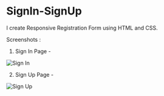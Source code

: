# SignIn-SignUp
I create Responsive Registration Form using HTML and CSS.

Screenshots :
1) Sign In Page -
   
![Sign In ](https://github.com/tejalkadam25/SignIn-SignUp/assets/93116321/06b73ff9-e406-48bf-afa6-6eb3e29a4eb6)

2) Sign Up Page -


![Sign Up](https://github.com/tejalkadam25/SignIn-SignUp/assets/93116321/e65d9891-76be-4e07-97db-777495e2781c)
